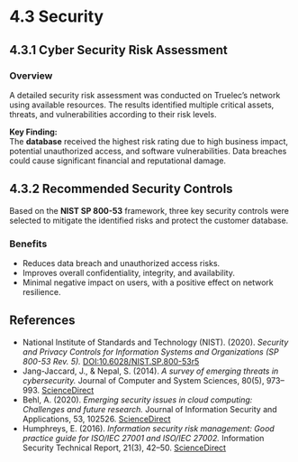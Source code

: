 # 4.3 Security

## 4.3.1 Cyber Security Risk Assessment

### Overview
A detailed security risk assessment was conducted on Truelec’s network using available resources. The results identified multiple critical assets, threats, and vulnerabilities according to their risk levels.

**Key Finding:**  
The **database** received the highest risk rating due to high business impact, potential unauthorized access, and software vulnerabilities. Data breaches could cause significant financial and reputational damage.

## 4.3.2 Recommended Security Controls

Based on the **NIST SP 800-53** framework, three key security controls were selected to mitigate the identified risks and protect the customer database.

### Benefits
- Reduces data breach and unauthorized access risks.  
- Improves overall confidentiality, integrity, and availability.  
- Minimal negative impact on users, with a positive effect on network resilience.

## References

- National Institute of Standards and Technology (NIST). (2020). *Security and Privacy Controls for Information Systems and Organizations (SP 800-53 Rev. 5).* [DOI:10.6028/NIST.SP.800-53r5](https://doi.org/10.6028/NIST.SP.800-53r5)
- Jang-Jaccard, J., & Nepal, S. (2014). *A survey of emerging threats in cybersecurity.* Journal of Computer and System Sciences, 80(5), 973–993. [ScienceDirect](https://doi.org/10.1016/j.jcss.2014.02.005)
- Behl, A. (2020). *Emerging security issues in cloud computing: Challenges and future research.* Journal of Information Security and Applications, 53, 102526. [ScienceDirect](https://doi.org/10.1016/j.jisa.2020.102526)
- Humphreys, E. (2016). *Information security risk management: Good practice guide for ISO/IEC 27001 and ISO/IEC 27002.* Information Security Technical Report, 21(3), 42–50. [ScienceDirect](https://doi.org/10.1016/j.istr.2016.04.001)

